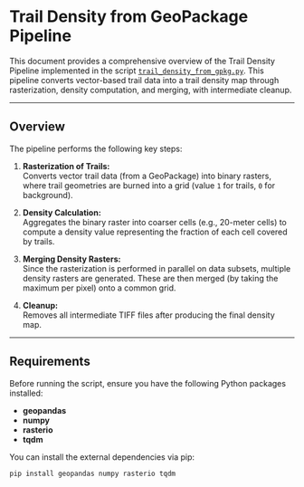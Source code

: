 # Trail Density from GeoPackage Pipeline

This document provides a comprehensive overview of the Trail Density Pipeline implemented in the script [`trail_density_from_gpkg.py`](../postprocessing/trail_density_from_gpkg.py). This pipeline converts vector-based trail data into a trail density map through rasterization, density computation, and merging, with intermediate cleanup.

---

## Overview

The pipeline performs the following key steps:

1. **Rasterization of Trails:**  
   Converts vector trail data (from a GeoPackage) into binary rasters, where trail geometries are burned into a grid (value `1` for trails, `0` for background).

2. **Density Calculation:**  
   Aggregates the binary raster into coarser cells (e.g., 20-meter cells) to compute a density value representing the fraction of each cell covered by trails.

3. **Merging Density Rasters:**  
   Since the rasterization is performed in parallel on data subsets, multiple density rasters are generated. These are then merged (by taking the maximum per pixel) onto a common grid.

4. **Cleanup:**  
   Removes all intermediate TIFF files after producing the final density map.

---

## Requirements

Before running the script, ensure you have the following Python packages installed:

- **geopandas**
- **numpy**
- **rasterio**
- **tqdm**

You can install the external dependencies via pip:

```bash
pip install geopandas numpy rasterio tqdm
